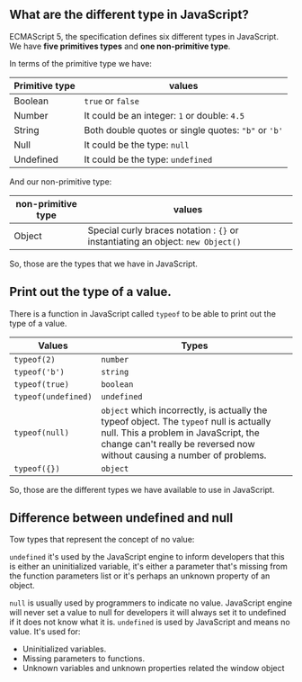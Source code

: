 ## What are the different type in JavaScript?

ECMAScript 5, the specification defines six different types in JavaScript. We have **five primitives types** and **one non-primitive type**.

In terms of the primitive type we have:


| Primitive type | values |
| ------ | ------ |
| Boolean | `true` or `false` |
| Number | It could be an integer: `1` or double: `4.5`  |
| String | Both double quotes or single quotes: `"b"` or `'b'` |
| Null | It could be the type: `null` |
| Undefined | It could be the type: `undefined` |



And our non-primitive type:

| non-primitive type | values |
| ------ | ------ |
| Object | Special curly braces notation : `{}` or instantiating an object: `new Object()` |

So, those are the types that we have in JavaScript.


## Print out the type of a value.

There is a function in JavaScript called `typeof` to be able to print out the type of a value.

| Values | Types |
| ------ | ------ |
| `typeof(2)` | `number` |
| `typeof('b')` | `string`  |
| `typeof(true)` | `boolean` |
| `typeof(undefined)` | `undefined` |
| `typeof(null)` | `object` which incorrectly, is actually the typeof object. The `typeof` null is actually null. This a problem in JavaScript, the change can't really be reversed now without causing a number of problems. | 
| `typeof({})` | `object` |

So, those are the different types we have available to use in JavaScript.



## Difference between undefined and null

Tow types that represent the concept of no value:

`undefined` it's used by the JavaScript engine to inform developers that this is either an uninitialized variable, it's either a parameter that's missing from the function parameters list or it's perhaps an unknown property of an object.

`null` is usually used by programmers to indicate no value. JavaScript engine will never set a value to null for developers it will always set it to undefined if it does not know what it is.
`undefined` is used by JavaScript and means no value. It's used for:
- Uninitialized variables.
- Missing parameters to functions.
- Unknown variables and unknown properties related the window object
